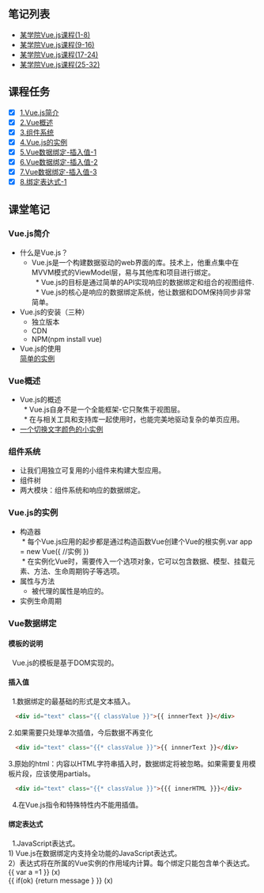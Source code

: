 ## 笔记列表
* [某学院Vue.js课程(1-8)](https://github.com/honglyan/demo/blob/master/Vue.js/vuejs1.0-advance-doc-1.md)  
* [某学院Vue.js课程(9-16)](https://github.com/honglyan/demo/blob/master/Vue.js/vuejs1.0-advance-doc-2.md)  
* [某学院Vue.js课程(17-24)](https://github.com/honglyan/demo/blob/master/Vue.js/vuejs1.0-advance-doc-3.md)
* [某学院Vue.js课程(25-32)](https://github.com/honglyan/demo/blob/master/Vue.js/vuejs1.0-advance-doc-4.md)


## 课程任务
- [x] [1.Vue.js简介](https://github.com/honglyan/demo/blob/master/Vue.js/vuejs1.0-advance-doc-1.md#vuejs简介)
- [x] [2.Vue概述](https://github.com/honglyan/demo/blob/master/Vue.js/vuejs1.0-advance-doc-1.md#vue概述-)
- [x] [3.组件系统](https://github.com/honglyan/demo/blob/master/Vue.js/vuejs1.0-advance-doc-1.md#组件系统-)
- [x] [4.Vue.js的实例](https://github.com/honglyan/demo/blob/master/Vue.js/vuejs1.0-advance-doc-1.md#vuejs的实例-)
- [x] [5.Vue数据绑定-插入值-1](https://github.com/honglyan/demo/blob/master/Vue.js/vuejs1.0-advance-doc-1.md#插入值)
- [x] [6.Vue数据绑定-插入值-2](https://github.com/honglyan/demo/blob/master/Vue.js/vuejs1.0-advance-doc-1.md#插入值)
- [x] [7.Vue数据绑定-插入值-3](https://github.com/honglyan/demo/blob/master/Vue.js/vuejs1.0-advance-doc-1.md#插入值)
- [x] [8.绑定表达式-1]()

## 课堂笔记
### Vue.js简介
* 什么是Vue.js？  
   * Vue.js是一个构建数据驱动的web界面的库。技术上，他重点集中在MVVM模式的ViewModel层，易与其他库和项目进行绑定。  
   * Vue.js的目标是通过简单的API实现响应的数据绑定和组合的视图组件.  
   * Vue.js的核心是响应的数据绑定系统，他让数据和DOM保持同步非常简单。
* Vue.js的安装（三种）  
   * 独立版本   
   * CDN  
   * NPM(npm install vue)
* Vue.js的使用  
[简单的实例](https://github.com/honglyan/demo/tree/master/Vue.js/Vue.js1.0%20advance/chapter1)  

### Vue概述  
* Vue.js的概述  
   * Vue.js自身不是一个全能框架-它只聚焦于视图层。  
   * 在与相关工具和支持库一起使用时，也能完美地驱动复杂的单页应用。  
* [一个切换文字颜色的小实例](https://github.com/honglyan/demo/tree/master/Vue.js/Vue.js1.0%20advance/chapter2)  

### 组件系统  
* 让我们用独立可复用的小组件来构建大型应用。  
* 组件树 
* 两大模块：组件系统和响应的数据绑定。  

### Vue.js的实例  
* 构造器  
  * 每个Vue.js应用的起步都是通过构造函数Vue创建个Vue的根实例.var app = new Vue({ //实例 })  
  * 在实例化Vue时，需要传入一个选项对象，它可以包含数据、模型、挂载元素、方法、生命周期钩子等选项。  
* 属性与方法  
  * 被代理的属性是响应的。   
* 实例生命周期  

### Vue数据绑定
#### 模板的说明  
   Vue.js的模板是基于DOM实现的。  
#### 插入值  
   1.数据绑定的最基础的形式是文本插入。 
   ```html 
     <div id="text" class="{{ classValue }}">{{ innnerText }}</div>
   ```
   2.如果需要只处理单次插值，今后数据不再变化  
   ```html
     <div id="text" class="{{* classValue }}">{{ innnerText }}</div>
   ```
   3.原始的html：内容以HTML字符串插入时，数据绑定将被忽略。如果需要复用模板片段，应该使用partials。
   ```html
     <div id="text" class="{{* classValue }}">{{{ innerHTML }}}</div>
   ```
   4.在Vue.js指令和特殊特性内不能用插值。  
#### 绑定表达式  
   1.JavaScript表达式。  
    1) Vue.js在数据绑定内支持全功能的JavaScript表达式。  
    2）表达式将在所属的Vue实例的作用域内计算。每个绑定只能包含单个表达式。  
       {{ var a =1 }} (x)  
       {{ if(ok) {return message } }} (x)
       
        


   




  
  
  
